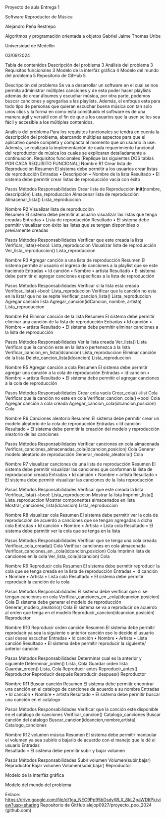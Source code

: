  
Proyecto de aula
Entrega 1


Software Reproductor de Música


Alejandro Peña Restrepo




Algoritmos y programación orientada a objetos
Gabriel Jaime Thomas Uribe


Universidad de Medellín


03/09/2024

Tabla de contenidos
Descripción del problema	3
Análisis del problema	3
Requisitos funcionales	3
Modelo de la interfáz gráfica	4
Modelo del mundo del problema	5
Repositorio de GitHub	5














Descripción del problema
Se va a desarrollar un software en el cual se nos permita administrar múltiples canciones y de esta poder hacer playlists además de crear álbumes y escuchar música, por otra parte, podemos buscar canciones y agregarlas a las playlists.
Además, el enfoque esta para todo tipo de personas que quieran escuchar buena música con tan solo unos clics y la forma en como está constituido el software es de una manera ágil y versátil con el fin de que a los usuarios que la usen se les sea fácil y accesible a los múltiples contenidos. 

Análisis del problema
Para los requisitos funcionales se tendrá en cuenta la descripción del problema, abarcando múltiples aspectos para que el aplicativo quede completa y compacta al momento que un usuario la use. Además, se realizará la implementación de cada requerimiento funcional del reproductor de música los cuales se explicaran detalladamente a continuación.
Requisitos funcionales
[Replique las siguientes DOS tablas POR CADA REQUISITO FUNCIONAL]
Nombre	R1 Crear lista de Reproducción 
Resumen	El sistema debe permitir a los usuarios crear listas de reproducción
Entradas	•	Descripción
•	Nombre de la lista
Resultado	•	El sistema debe permitir crear listas de reproducción vacía con éxito

Pasos	Métodos	Responsabilidades
Crear lista de Reproducción	__init__(nombre, descripción)	Lista_reproduccion 
Almacenar lista de reproducción	Almacenar_lista()	Lista_reproduccion

Nombre	R2  Visualizar lista de reproducción  
Resumen	El sistema debe permitir al usuario visualizar las listas que tenga creadas 
Entradas	•	Lista de reproducción
Resultado	•	El sistema debe permitir visualizar con éxito las listas que se tengan disponibles o previamente creadas

Pasos	Métodos	Responsabilidades
Verificar que este creada la lista	Verificar_lista()->bool:	Lista_reproduccion 
Visualizar lista de reproducción	Ver_lista_reproduccion()	Lista_reproduccion 

Nombre	R3 Agregar canción a una lista de reproducción
Resumen	El sistema permite al usuario el ingreso de canciones a la playlist que se este haciendo
Entradas	•	Id canción 
•	Nombre
•	artista
Resultado	•	El sistema debe permitir el agregar canciones especificas a la lista de reproducción 

Pasos	Métodos	Responsabilidades
Verificar si la lista esta creada	Verificar_lista()->bool:	Lista_reproduccion 
Verificar que la canción no esta en la lista/ que no se repite	Verificar_cancion_lista()	Lista_reproduccion 
Agregar canción lista	Agregar_cancion(idCancion, nombre, artista)	Lista_reproduccion 

Nombre	R4 Eliminar canción de la lista
Resumen	El sistema debe permitir eliminar una canción de la lista de reproducción
Entradas	•	Id canción
•	Nombre
•	artista
Resultado	•	El sistema debe permitir eliminar canciones a la lista de reproducción 

Pasos	Métodos	Responsabilidades
Ver la lista creada	Ver_lista()	Lista
Verificar que la canción este en la lista o pertenezca a la lista 	Verificar_cancion_en_lista(idcancion)	Lista_reproduccion 
Eliminar canción de la lista	Delete_cancion_lista(idcancion)	Lista_reproduccion 

Nombre	R5 Agregar canción a cola 
Resumen	El sistema debe permitir agregar una canción a la cola de reproducción
Entradas	•	Id canción
•	Nombre
•	artista
Resultado	•	El sistema debe permitir el agregar canciones a la cola de reproducción 

Pasos	Métodos	Responsabilidades
Crear cola vacía 	Crear_cola()->list	Cola
Verificar que la canción no este en cola	Verificar_cancion_cola()->bool	Cola
Agregar canción a cola creada	Agregar_cancion_cola(idcancion,posicion)	Cola


Nombre	R6 Canciones aleatorio
Resumen	El sistema debe permitir crear un modelo aleatorio de la cola de reproducción 
Entradas	•	Id canción
Resultado	•	El sistema debe permitir la creación del modelo y reproducción aleatorio de las canciones 

Pasos	Métodos	Responsabilidades
Verificar canciones en cola almacenada	Verificar_canciones_almacenadas_cola(idcancion,posicion)	Cola
Generar modelo aleatorio de reproducción	Generar_modelo_aleatorio()	Cola


Nombre	R7 visualizar canciones de una lista de reproducción 
Resumen	El sistema debe permitir visualizar las canciones que conforman la lista de reproducción creada 
Entradas	•	Id canción
•	Nombre
•	artista
Resultado	•	El sistema debe permitir visualizar las canciones de la lista reproducción

Pasos	Métodos	Responsabilidades
Verificar que este creada la lista	Verificar_lista()->bool:	Lista_reproduccion 
Mostrar la lista	Imprimir_lista()	Lista_reproduccion 
Mostrar componentes almacenados en lista	Mostrar_canciones_lista(idcancion)	Lista_reproduccion 


Nombre	R8 visualizar cola
Resumen	El sistema debe permitir ver la cola de reproducción de acuerdo a canciones que se tengan agregadas a dicha cola 
Entradas	•	Id canción
•	Nombre
•	Artista
•	Lista cola
Resultado	•	El sistema debe permitir ver la cola que se tenga en la lista

Pasos	Métodos	Responsabilidades
Verificar que se tenga una cola creada	Verificar_cola_creada()	Cola
Verificar canciones en cola almacenada	Verificar_canciones_en _cola(idcancion,posicion)	Cola
Imprimir lista de canciones en la cola 	Ver_lista_cola(idcancion)	Cola


Nombre	R9 Reproducir cola
Resumen	El sistema debe permitir reproducir la cola que se tenga creada en la lista de reproducción
Entradas	•	Id canción
•	Nombre
•	Artista
•	Lista cola
Resultado	•	El sistema debe permitir reproducir la canción de la cola

Pasos	Métodos	Responsabilidades
El sistema debe verificar que si se tengan canciones en cola	Verificar_canciones_en _cola(idcancion,posicion)	Cola
El sistema debe generar el modelo de reproducción	Generar_modelo_aleatorio()	Cola
El sistema se va a reproducir de acuerdo al orden que tenga en el modelo 	Reproducir_cancion(idcancion,posición)	Reproductor


Nombre	R10 Reproducir orden canción
Resumen	El sistema debe permitir reproducir ya sea la siguiente o anterior canción eso lo decide el usuario cual desea escuchar
Entradas	•	Id canción
•	Nombre
•	Artista
•	Lista canción
Resultado	•	El sistema debe permitir reproducir la siguiente/ anterior canción 

Pasos	Métodos	Responsabilidades
Determinar cual es la anterior y siguiente  	Determinar_orden()	Lista, Cola
Guardar orden lista	Guardar_orden()	Lista, Cola
Reproducir antes	Reproducir_antes()	Reproductor
Reproducir después	Reproducir_despues()	Reproductor


Nombre	R11 Buscar canción 
Resumen	El sistema debe permitir encontrar una canción en el catalogo de canciones de acuerdo a su nombre 
Entradas	•	Id canción
•	Nombre
•	artista
Resultado	•	El sistema debe permitir buscar una canción en el catalogo

Pasos	Métodos	Responsabilidades
Verificar que la canción esté disponible en el catálogo de canciones	Verificar_cancion()	Catalogo_canciones
Buscar canción del catalogo	Buscar_cancion(idcancion,nombre,artista)	Catalogo_canciones


Nombre	R12 volumen música
Resumen	El sistema debe permitir manipular el volumen ya sea subirlo o bajarlo de acuerdo con el manejo que le dé el usuario
Entradas	
Resultado	•	El sistema debe permitir subir y bajar volumen 

Pasos	Métodos	Responsabilidades
Subir volumen	Volumen(subir,bajar)	Reproductor
Bajar volumen	Volumen(subir,bajar)	Reproductor

Modelo de la interfáz gráfica 
 


Modelo del mundo del problema

 

Enlace: https://drive.google.com/file/d/1ga_NEC9Pp95bDsdyWLX_8kLZpaWDItPk/view?usp=sharing
Repositorio de GitHub
alejop0927/proyecto_poo_2024 (github.com)
